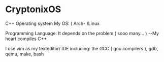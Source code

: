 # CryptonixOS
C++ Operating system
My OS: ( Arch- )Linux

Programming Language: 
  It depends on the problem ( sooo many... )
  --My heart compiles C++

I use vim as my texteditor/ IDE including:
  the GCC ( gnu compilers ), 
  gdb, qemu, make, bash
